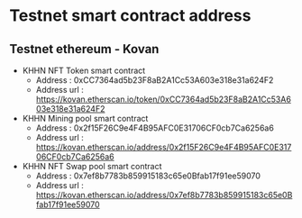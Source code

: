 # Testnet smart contract address

## Testnet ethereum - Kovan
* KHHN NFT Token smart contract 
  - Address : 0xCC7364ad5b23F8aB2A1Cc53A603e318e31a624F2
  - Address url : https://kovan.etherscan.io/token/0xCC7364ad5b23F8aB2A1Cc53A603e318e31a624F2
* KHHN Mining pool smart contract
  - Address : 0x2f15F26C9e4F4B95AFC0E31706CF0cb7Ca6256a6
  - Address url : https://kovan.etherscan.io/address/0x2f15F26C9e4F4B95AFC0E31706CF0cb7Ca6256a6
* KHHN NFT Swap pool smart contract
  - Address : 0x7ef8b7783b859915183c65e0Bfab17f91ee59070
  - Address url : https://kovan.etherscan.io/address/0x7ef8b7783b859915183c65e0Bfab17f91ee59070  
